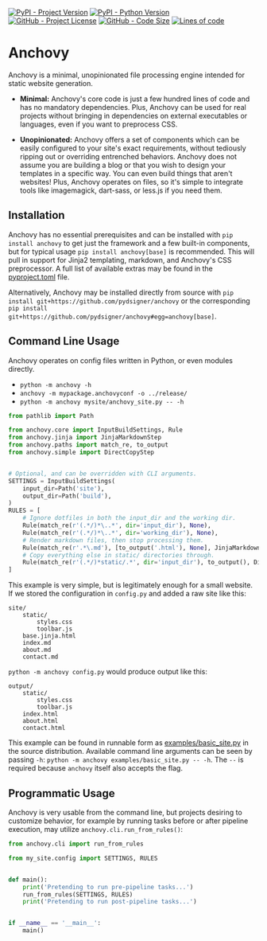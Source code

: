 [![PyPI - Project Version](https://img.shields.io/pypi/v/anchovy)](https://pypi.org/project/anchovy)
[![PyPI - Python Version](https://img.shields.io/pypi/pyversions/anchovy)](https://pypi.org/project/anchovy)
[![GitHub - Project License](https://img.shields.io/github/license/pydsigner/anchovy)](https://github.com/pydsigner/anchovy)
[![GitHub - Code Size](https://img.shields.io/github/languages/code-size/pydsigner/anchovy)](https://github.com/pydsigner/anchovy)
[![Lines of code](https://img.shields.io/tokei/lines/github/pydsigner/anchovy)](https://github.com/pydsigner/anchovy)

# Anchovy

Anchovy is a minimal, unopinionated file processing engine intended for static
website generation.

* **Minimal:** Anchovy's core code is just a few hundred lines of code and has
  no mandatory dependencies. Plus, Anchovy can be used for real projects without
  bringing in dependencies on external executables or languages, even if you
  want to preprocess CSS.

* **Unopinionated:** Anchovy offers a set of components which can be easily
  configured to your site's exact requirements, without tediously ripping out
  or overriding entrenched behaviors. Anchovy does not assume you are building
  a blog or that you wish to design your templates in a specific way. You can
  even build things that aren't websites! Plus, Anchovy operates on files, so
  it's simple to integrate tools like imagemagick, dart-sass, or less.js if you
  need them.

## Installation

Anchovy has no essential prerequisites and can be installed with
`pip install anchovy` to get just the framework and a few built-in components,
but for typical usage `pip install anchovy[base]` is recommended. This will
pull in support for Jinja2 templating, markdown, and Anchovy's CSS preprocessor.
A full list of available extras may be found in the [pyproject.toml](./pyproject.toml)
file.

Alternatively, Anchovy may be installed directly from source with
`pip install git+https://github.com/pydsigner/anchovy` or the corresponding
`pip install git+https://github.com/pydsigner/anchovy#egg=anchovy[base]`.

## Command Line Usage

Anchovy operates on config files written in Python, or even modules directly.

* `python -m anchovy -h`
* `anchovy -m mypackage.anchovyconf -o ../release/`
* `python -m anchovy mysite/anchovy_site.py -- -h`

```python
from pathlib import Path

from anchovy.core import InputBuildSettings, Rule
from anchovy.jinja import JinjaMarkdownStep
from anchovy.paths import match_re, to_output
from anchovy.simple import DirectCopyStep


# Optional, and can be overridden with CLI arguments.
SETTINGS = InputBuildSettings(
    input_dir=Path('site'),
    output_dir=Path('build'),
)
RULES = [
    # Ignore dotfiles in both the input_dir and the working dir.
    Rule(match_re(r'(.*/)*\..*', dir='input_dir'), None),
    Rule(match_re(r'(.*/)*\..*', dir='working_dir'), None),
    # Render markdown files, then stop processing them.
    Rule(match_re(r'.*\.md'), [to_output('.html'), None], JinjaMarkdownStep()),
    # Copy everything else in static/ directories through.
    Rule(match_re(r'(.*/)*static/.*', dir='input_dir'), to_output(), DirectCopyStep()),
]
```

This example is very simple, but is legitimately enough for a small website.
If we stored the configuration in `config.py` and added a raw site like this:
```
site/
    static/
        styles.css
        toolbar.js
    base.jinja.html
    index.md
    about.md
    contact.md
```
 `python -m anchovy config.py` would produce output like this:
```
output/
    static/
        styles.css
        toolbar.js
    index.html
    about.html
    contact.html
```

This example can be found in runnable form as [examples/basic_site.py](./examples/basic_site.py)
in the source distribution. Available command line arguments can be seen by
passing `-h`: `python -m anchovy examples/basic_site.py -- -h`. The `--` is
required because `anchovy` itself also accepts the flag.

## Programmatic Usage

Anchovy is very usable from the command line, but projects desiring to
customize behavior, for example by running tasks before or after pipeline
execution, may utilize `anchovy.cli.run_from_rules()`:

```python
from anchovy.cli import run_from_rules

from my_site.config import SETTINGS, RULES


def main():
    print('Pretending to run pre-pipeline tasks...')
    run_from_rules(SETTINGS, RULES)
    print('Pretending to run post-pipeline tasks...')


if __name__ == '__main__':
    main()
```
